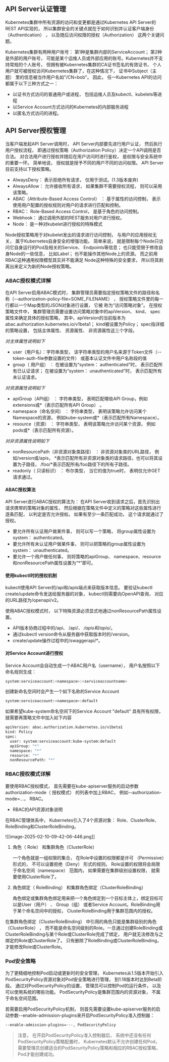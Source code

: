 

## API Server认证管理

Kubernetes集群中所有资源的访问和变更都是通过Kubernetes API Server的REST API实现的， 所以集群安全的关键点就在于如何识别并认证客户端身份（Authentication） ， 以及随后访问权限的授权（Authorization） 这两个关键问题。

Kubernetes集群有两种用户账号： 第1种是集群内部的ServiceAccount； 第2种是外部的用户账号， 可能是某个运维人员或外部应用的账号。Kubernetes并不支持常规的个人账号， 但拥有被Kubernetes集群的CA证书签名的有效证书， 个人用户就可被授权访问Kubernetes集群了，在这种情况下， 证书中Subject（主题） 里的信息被当作用户名如"/CN=bob"。 因此， 任一Kubernetes API的访问都属于以下三种方式之一：

- 以证书方式访问的普通用户或进程， 包括运维人员及kubectl、kubelets等进程
- 以Service Account方式访问的Kubernetes的内部服务进程
- 以匿名方式访问的进程。

## API Server授权管理

当客户端发起API Server调用时， API Server内部要先进行用户认证， 然后执行用户授权流程， 即通过授权策略（Authorization Policy）决定一个API调用是否合法。 对合法用户进行授权并随后在用户访问时进行鉴权， 是权限与安全系统中的重要一环。 简单地说， 授权就是授予不同的用户不同的访问权限。 API Server目前支持以下授权策略。

- AlwaysDeny： 表示拒绝所有请求， 仅用于测试。(1.3版本废弃)
- AlwaysAllow： 允许接收所有请求， 如果集群不需要授权流程， 则可以采用该策略。
- ABAC（Attribute-Based Access Control） ： 基于属性的访问控制， 表示使用用户配置的授权规则对用户的请求进行匹配和控制。
- RBAC： Role-Based Access Control， 是基于角色的访问控制。
- Webhook： 通过调用外部的REST服务对用户进行授权。
- Node： 是一种对kubelet进行授权的特殊模式

Node授权策略用于对kubelet发出的请求进行访问控制， 与用户的应用授权无关， 属于Kubernetes自身安全的增强功能。 简单来说， 就是限制每个Node只访问它自身运行的Pod及相关的Service、 Endpoints等信息； 也只能受限于修改自身Node的一些信息， 比如Label； 也不能操作其他Node上的资源。 而之前用RBAC这种通用权限模型其实并不能满足
Node这种特殊的安全要求， 所以将其剥离出来定义为新的Node授权策略。

### ABAC授权模式详解

在API Server启用ABAC模式时， 集群管理员需要指定授权策略文件的路径和名称（--authorization-policy-file=SOME_FILENAME） ， 授权策略文件里的每一行都以一个Map类型的JSON对象进行设置， 它被 称为“访问策略对象”。 在授权策略文件中， 集群管理员需要设置访问策略对象中的apiVersion、 kind、 spec属性来确定具体的授权策略， 其中，apiVersion的当前版本为abac.authorization.kubernetes.io/v1beta1； kind被设置为Policy； spec指详细的策略设置， 包括主体属性、 资源属性、 非资源属性这三个字段。

*对主体属性说明如下*

- user（用户名）：字符串类型， 该字符串类型的用户名来源于Token文件（--token-auth-file参数设置的文件） 或基本认证文件中用户名称段的值
- group（ 用户组） ： 在被设置为“system： authenticated”时， 表示匹配所有已认证请求； 在被设置为“system： unauthenticated”时， 表示匹配所有未认证请求。

*对资源属性说明如下*

- apiGroup（API组） ： 字符串类型， 表明匹配哪些API Group，例如extensions或*（表示匹配所有API Group） 。
- namespace（命名空间） ： 字符串类型， 表明该策略允许访问某个Namespace的资源， 例如kube-system或*（表示匹配所有Namespace）。
- resource（资源） ： 字符串类型， 表明该策略允许访问某个资源， 例如pods或*（表示匹配所有资源）。

*对非资源属性说明如下*

- nonResourcePath（非资源对象类路径） ： 非资源对象类的URL路径， 例如/version或/apis， *表示匹配所有非资源对象类的请求路径，也可以将其设置为子路径， /foo/*表示匹配所有/foo路径下的所有子路径。
- readonly（ 只读标识） ： 布尔类型， 当它的值为true时， 表明仅允许GET请求通过。

#### ABAC授权算法

API Server进行ABAC授权的算法为： 在API Server收到请求之后，首先识别出请求携带的策略对象的属性， 然后根据在策略文件中定义的策略对这些属性进行逐条匹配， 以判定是否允许授权。 如果有至少一条匹配成功， 这个请求就通过了授权。

- 要允许所有认证用户做某件事， 则可以写一个策略， 将group属性设置为system： authenticated。
- 要允许所有未认证用户做某件事， 则可以把策略的group属性设置为system： unauthenticated。
- 要允许一个用户做任何事， 则将策略的apiGroup、 namespace、resource和nonResourcePath属性设置为“*”即可。

#### 使用kubectl时的授权机制

kubectl使用API Server的/api和/apis端点来获取版本信息。 要验证kubectl create/update命令发送给服务器的对象， kubectl则需要向OpenAPI查询， 对应的URL路径为/openapi/v2。

使用ABAC授权模式时， 以下特殊资源必须显式地通过nonResourcePath属性设置。

- API版本协商过程中的/api、 /api/*、 /apis和/apis/*。
- 通过kubectl version命令从服务器中获取版本时的/version。
- create/update操作过程中的/swaggerapi/*。

#### 对Service Account进行授权

Service Account会自动生成一个ABAC用户名（username）， 用户名按照以下命名规则生成：

```bash
system:serviceaccount:<namespace>:<serviceaccountname>
```

创建新命名空间时会产生一个如下名称的Service Account

```bash
system:serviceaccount:<namespace>:default
```

如果希望kube-system命名空间下的Service Account "default" 具有所有权限，就需要再策略文件中加入如下内容

```bash
apiVersion: abac.authorization.kubernetes.io/v1beta1
kind: Policy
spec:
  user: system:serviceaccount:kube-system:default
  apiGroup: "*"
  namespace: "*"
  resource: "*"
  nonResourcePath: "*"
```

### RBAC授权模式详解

要使用RBAC授权模式， 首先需要在kube-apiserver服务的启动参数authorization-mode（ 授权模式） 的列表中加上RBAC， 例如--authorization-mode=...， RBAC。

- RBAC的API资源对象说明

在RBAC管理体系中， Kubernetes引入了4个资源对象： Role、ClusterRole、 RoleBinding和ClusterRoleBinding。

![[image-2025-02-10-09-42-06-446.png]]

1. 角色（ Role） 和集群角色（ClusterRole）

    一个角色就是一组权限的集合， 在Role中设置的权限都是许可 （Permissive）形式的， 不可以设置拒绝（Deny） 形式的规则。 Role设置的权限将会局限于命名空间（namespace） 范围内， 如果需要在集群级别设置权限， 就需要使用ClusterRole了。

2. 角色绑定（ RoleBinding） 和集群角色绑定（ClusterRoleBinding）

    角色绑定或集群角色绑定用来把一个角色绑定到一个目标主体上，绑定目标可以是User（用户） 、 Group（组） 或者Service Account。RoleBinding用于某个命名空间中的授权， ClusterRoleBinding用于集群范围内的授权。

在集群角色绑定（ClusterRoleBinding） 中引用的角色只能是集群级别的角色（ClusterRole） ， 而不能是命名空间级别的Role。一旦通过创建RoleBinding或ClusterRoleBinding与某个Role或ClusterRole完成了绑定， 用户就无法修改与之绑定的Role或ClusterRole了。 只有删除了RoleBinding或ClusterRoleBinding， 才能修改Role或ClusterRole。

### Pod安全策略

为了更精细地控制Pod启动或更新时的安全管理， Kubernetes从1.5版本开始引入PodSecurityPolicy资源对象对Pod安全策略进行管理， 到1.18版本时达到Beta阶段。 通过对PodSecurityPolicy的设置， 管理员可以控制Pod的运行条件， 以及可以使用系统的哪些功能。 PodSecurityPolicy是集群范围内的资源对象， 不属于命名空间范围。

若需要启用PodSecurityPolicy机制， 则首先需要设置kube-apiserver服务的启动参数--enable-admission-plugins来开启PodSecurityPolicy准入控制器：

```bash
--enable-admission-plugins=···, PodSecurityPolicy
```

> 注意， 在开启PodSecurityPolicy准入控制器后， 系统中还没有任何PodSecurityPolicy策略配置时， Kubernetes默认不允许创建任何Pod， 需要管理员创建适合的PodSecurityPolicy策略和相应的RBAC授权策略，
Pod才能创建成功。












